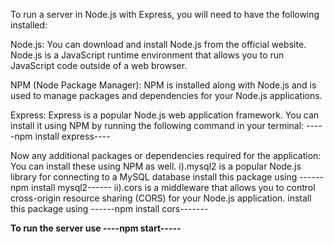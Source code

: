 To run a server in Node.js with Express, you will need to have the following installed:

Node.js: You can download and install Node.js from the official website. Node.js is a JavaScript runtime environment that allows you to run JavaScript code outside of a web browser.

NPM (Node Package Manager): NPM is installed along with Node.js and is used to manage packages and dependencies for your Node.js applications.

Express: Express is a popular Node.js web application framework. You can install it using NPM by running the following command in your terminal:
-----npm install express----

Now any additional packages or dependencies required for the application: You can install these using NPM as well.
i).mysql2 is a popular Node.js library for connecting to a MySQL database
install this package using ------npm install mysql2------ 
ii).cors is a middleware that allows you to control cross-origin resource sharing (CORS) for your Node.js application.
install this package using ------npm install cors-------

<b>To run the server use ----npm start-----</b>
